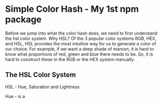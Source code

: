 # Simple Color Hash - My 1st npm package

Before we jump into what the color hash does, we need to first understand the hsl color system. Why HSL? Of the 3 popular color systems RGB, HEX, and HSL, HSL provides the most intuitive way for us to generate a color of our choice. For example, if we want a deep shade of maroon, it is hard to know what proportions of red, green and blue there needs to be. So, it is hard to construct these in the RGB or the HEX system manually.

## The HSL Color System

HSL - Hue, Saturation and Lightness

Hue - is a
